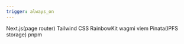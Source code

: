 ```yaml
---
trigger: always_on
---
```


Next.js(page router)
Tailwind CSS
RainbowKit
wagmi
viem
Pinata(IPFS storage)
pnpm